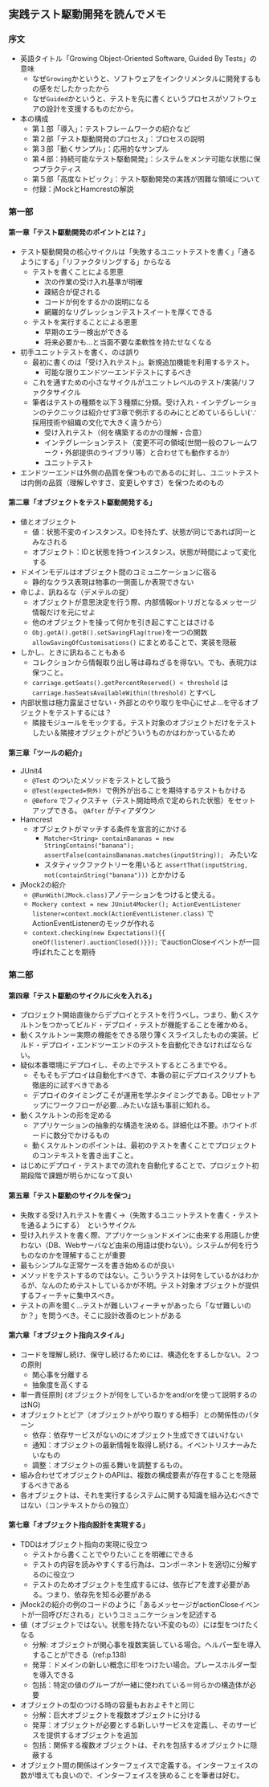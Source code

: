 ## 実践テスト駆動開発を読んでメモ
### 序文
- 英語タイトル「Growing Object-Oriented Software, Guided By Tests」の意味
  - なぜ`Growing`かというと、ソフトウェアをインクリメンタルに開発するもの感をだしたかったから
  - なぜ`Guided`かというと、テストを先に書くというプロセスがソフトウェアの設計を支援するものだから。
- 本の構成
  - 第１部「導入」：テストフレームワークの紹介など
  - 第２部「テスト駆動開発のプロセス」：プロセスの説明
  - 第３部「動くサンプル」：応用的なサンプル
  - 第４部：持続可能なテスト駆動開発」：システムをメンテ可能な状態に保つプラクティス
  - 第５部「高度なトピック」：テスト駆動開発の実践が困難な領域について
  - 付録：jMockとHamcrestの解説
### 第一部
#### 第一章「テスト駆動開発のポイントとは？」
- テスト駆動開発の核心サイクルは「失敗するユニットテストを書く」「通るようにする」「リファクタリングする」からなる
  - テストを書くことによる恩恵
    - 次の作業の受け入れ基準が明確
    - 疎結合が促される
    - コードが何をするかの説明になる
    - 網羅的なリグレッションテストスイートを厚くできる
  - テストを実行することによる恩恵
    - 早期のエラー検出ができる
    - 将来必要かも…と当面不要な柔軟性を持たせなくなる
- 初手ユニットテストを書く、のは誤り
  - 最初に書くのは「受け入れテスト」。新規追加機能を利用するテスト。
    - 可能な限りエンドツーエンドテストにするべき
  - これを通すための小さなサイクルがユニットレベルのテスト/実装/リファクタサイクル
  - 筆者はテストの種類を以下３種類に分類。受け入れ・インテグレーションのテクニックは紹介せず3章で例示するのみにとどめているらしい(∵採用技術や組織の文化で大きく違うから）
    - 受け入れテスト（何を構築するのかの理解・合意）
    - インテグレーションテスト（変更不可の領域(世間一般のフレームワーク・外部提供のライブラリ等）と合わせても動作するか）
    - ユニットテスト
- エンドツーエンドは外側の品質を保つものであるのに対し、ユニットテストは内側の品質（理解しやすさ、変更しやすさ）を保つためのもの
#### 第二章「オブジェクトをテスト駆動開発する」
- 値とオブジェクト
  - 値：状態不変のインスタンス。IDを持たず、状態が同じであれば同一とみなされる
  - オブジェクト：IDと状態を持つインスタンス。状態が時間によって変化する
- ドメインモデルはオブジェクト間のコミュニケーションに宿る
  - 静的なクラス表現は物事の一側面しか表現できない
- 命じよ、訊ねるな（デメテルの掟）
  - オブジェクトが意思決定を行う際、内部情報orトリガとなるメッセージ情報だけを元にせよ
  - 他のオブジェクトを操って何かを引き起こすことはさける
  - `Obj.getA().getB().setSavingFlag(true)`を一つの関数`allowSavingOfCustomisations()` にまとめることで、実装を隠蔽
- しかし、ときに訊ねることもある
  - コレクションから情報取り出し等は尋ねざるを得ない。でも、表現力は保つこと。
  - ``carriage.getSeats().getPercentReserved() < threshold`` は `carriage.hasSeatsAvailableWithin(threshold)` とすべし
- 内部状態は極力露呈させない・外部とのやり取りを中心にせよ…を守るオブジェクトをテストするには？
  - 隣接モジュールをモックする。テスト対象のオブジェクトだけをテストしたい＆隣接オブジェクトがどういうものかはわかっているため
#### 第三章「ツールの紹介」
- JUnit4
  - `@Test` のついたメソッドをテストとして扱う
  - `@Test(expected=例外) `で例外が出ることを期待するテストもかける
  - `@Before` でフィクスチャ（テスト開始時点で定められた状態）をセットアップできる。 `@After` がティアダウン
- Hamcrest
  - オブジェクトがマッチする条件を宣言的にかける
    - `Matcher<String> containBananas = new StringContains("banana"); assertFalse(containsBananas.matches(inputString)); ` みたいな
    - スタティックファクトリーを用いると `assertThat(inputString, not(containString("banana")))` とかかける
- jMock2の紹介
  - `@RunWith(JMock.class)`アノテーションをつけると使える。
  - `Mockery context = new JUniut4Mocker(); ActionEventListener listener=context.mock(ActionEventListener.class)` でActionEventListenerのモックが作れる
  - `context.checking(new Expectations(){{ oneOf(listener).auctionClosed()}});` でauctionCloseイベントが一回呼ばれたことを期待

### 第二部
#### 第四章「テスト駆動のサイクルに火を入れる」
- プロジェクト開始直後からデプロイとテストを行うべし。つまり、動くスケルトンをつかってビルド・デプロイ・テストが機能することを確かめる。
- 動くスケルトン＝実際の機能をできる限り薄くスライスしたものの実装。ビルド・デプロイ・エンドツーエンドのテストを自動化できなければならない。
- 疑似本番環境にデプロイし、その上でテストするところまでやる。
  - そもそもデプロイは自動化すべきで、本番の前にデプロイスクリプトも徹底的に試すべきである
  - デプロイのタイミングこそが運用を学ぶタイミングである。DBセットアップにワークフローが必要…みたいな話も事前に知れる。
- 動くスケルトンの形を定める
  - アプリケーションの抽象的な構造を決める。詳細化は不要。ホワイトボードに数分でかけるもの
  - 動くスケルトンのポイントは、最初のテストを書くことでプロジェクトのコンテキストを書き出すこと。
- はじめにデプロイ・テストまでの流れを自動化することで、プロジェクト初期段階で課題が明らかになって良い
#### 第五章「テスト駆動のサイクルを保つ」
- 失敗する受け入れテストを書く→（失敗するユニットテストを書く・テストを通るようにする）　というサイクル
- 受け入れテストを書く際、アプリケーションドメインに由来する用語しか使わない（DB、Webサーバなど由来の用語は使わない）。システムが何を行うものなのかを理解することが重要
- 最もシンプルな正常ケースを書き始めるのが良い
- メソッドをテストするのではない。こういうテストは何をしているかはわかるが、なんのためテストしているかが不明。テスト対象オブジェクトが提供するフィーチャに集中スべき。
- テストの声を聞く…テストが難しいフィーチャがあったら「なぜ難しいのか？」を問うべき。そこに設計改善のヒントがある
#### 第六章「オブジェクト指向スタイル」
- コードを理解し続け、保守し続けるためには、構造化をするしかない。２つの原則
  - 関心事を分離する
  - 抽象度を高くする
- 単一責任原則 (オブジェクトが何をしているかをand/orを使って説明するのはNG)
- オブジェクトとピア（オブジェクトがやり取りする相手）との関係性のパターン
  - 依存：依存サービスがないのにオブジェクト生成できてはいけない
  - 通知：オブジェクトの最新情報を取得し続ける。イベントリスナーみたいなもの
  - 調整：オブジェクトの振る舞いを調整するもの。
- 組み合わせてオブジェクトのAPIは、複数の構成要素が存在することを隠蔽するべきである
- 各オブジェクトは、それを実行するシステムに関する知識を組み込むべきではない（コンテキストからの独立）
#### 第七章「オブジェクト指向設計を実現する」
- TDDはオブジェクト指向の実現に役立つ
  - テストから書くことでやりたいことを明確にできる
  - テストの内容を読みやすくする行為は、コンポーネントを適切に分解するのに役立つ
  - テストのためオブジェクトを生成するには、依存ピアを渡す必要がある。つまり、依存先を知る必要がある
- jMock2の紹介の例のコードのように「あるメッセージがactionCloseイベントが一回呼びだされる」というコミュニケーションを記述する
- 値（オブジェクトではない。状態を持たない不変のもの）には型をつけたくなる
  - 分解: オブジェクトが関心事を複数実装している場合。ヘルパー型を導入することができる（ref:p.138)
  - 発芽：ドメインの新しい概念に印をつけたい場合。プレースホルダー型を導入できる
  - 包括：特定の値のグループが一緒に使われている＝何らかの構造体が必要
- オブジェクトの型のつける時の容量もおおよそ↑と同じ
  - 分解：巨大オブジェクトを複数オブジェクトに分ける
  - 発芽：オブジェクトが必要とする新しいサービスを定義し、そのサービスを提供するオブジェクトを追加
  - 包括：関係する複数オブジェクトは、それを包括するオブジェクトに隠蔽する
- オブジェクト間の関係はインターフェイスで定義する。インターフェイスの数が増えても良いので、インターフェイスを狭めることを筆者は好む。
